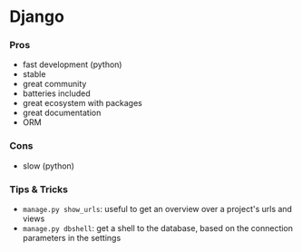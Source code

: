 # Django

### Pros

* fast development (python)
* stable
* great community
* batteries included
* great ecosystem with packages
* great documentation
* ORM

### Cons

* slow (python)

### Tips & Tricks

* `manage.py show_urls`: useful to get an overview over a project's urls and views
* `manage.py dbshell`: get a shell to the database, based on the connection parameters in the settings

